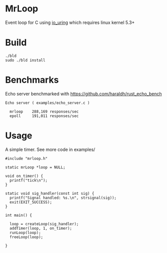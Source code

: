 
# MrLoop

Event loop for C using [io_uring](https://github.com/axboe/liburing) which requires linux kernel 5.3+

# Build

```
./bld
sudo ./bld install
```

# Benchmarks

Echo server benchmarked with https://github.com/haraldh/rust_echo_bench

```
Echo server ( examples/echo_server.c )

  mrloop    288,169 responses/sec
  epoll     191,011 responses/sec 

```

# Usage

A simple timer.  See more code in examples/

```
#include "mrloop.h"

static mrLoop *loop = NULL;

void on_timer() { 
  printf("tick\n");
}

static void sig_handler(const int sig) {
  printf("Signal handled: %s.\n", strsignal(sig));
  exit(EXIT_SUCCESS);
}

int main() {

  loop = createLoop(sig_handler);
  addTimer(loop, 1, on_timer);
  runLoop(loop);
  freeLoop(loop);

}
```
